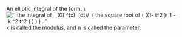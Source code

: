 An elliptic integral of the form: \\
!['  the integral of  \_(0) \^(x)  (dt)/  ( the square root of (
((1- t\^2 )( 1 - k \^2 t\^2 ) ) ) ) . '](../dictionary/equation_images/4474.1..png)
k is called the modulus, and n is called the parameter.
